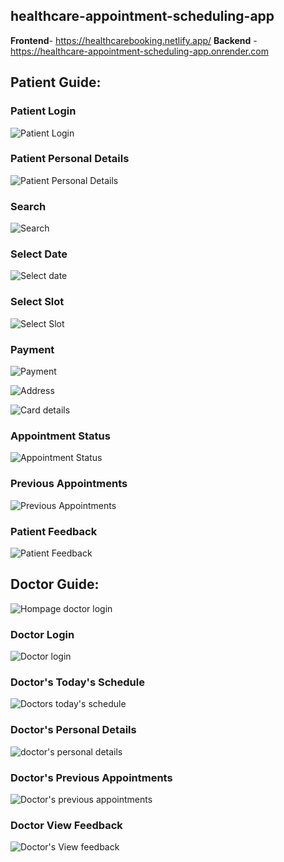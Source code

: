 ## healthcare-appointment-scheduling-app

**Frontend**- https://healthcarebooking.netlify.app/
**Backend** - https://healthcare-appointment-scheduling-app.onrender.com

## Patient Guide: 

### Patient Login
![Patient Login](https://github.com/Project-Based-Learning-IT/healthcare-appointment-scheduling-app/blob/calendar/Software-Engineering/Screenshots/original_login%20patient.jpg)

### Patient Personal Details
![Patient Personal Details](https://github.com/Project-Based-Learning-IT/healthcare-appointment-scheduling-app/blob/calendar/Software-Engineering/Screenshots/original_patient_personal%20details.png)

### Search
![Search](https://github.com/Project-Based-Learning-IT/healthcare-appointment-scheduling-app/blob/calendar/Software-Engineering/Screenshots/original_search%20doctor.jpg)

### Select Date
![Select date](https://github.com/Project-Based-Learning-IT/healthcare-appointment-scheduling-app/blob/calendar/Software-Engineering/Screenshots/original_select%20date.jpg)

### Select Slot
![Select Slot](https://github.com/Project-Based-Learning-IT/healthcare-appointment-scheduling-app/blob/calendar/Software-Engineering/Screenshots/original_booking%20status.jpg)

### Payment
![Payment](https://github.com/Project-Based-Learning-IT/healthcare-appointment-scheduling-app/blob/calendar/Software-Engineering/Screenshots/original_payment.jpg)

![Address](https://github.com/Project-Based-Learning-IT/healthcare-appointment-scheduling-app/blob/calendar/Software-Engineering/Screenshots/original_address%20details.jpg)

![Card details](https://github.com/Project-Based-Learning-IT/healthcare-appointment-scheduling-app/blob/calendar/Software-Engineering/Screenshots/original_card%20details.jpg)

### Appointment Status
![Appointment Status](https://github.com/Project-Based-Learning-IT/healthcare-appointment-scheduling-app/blob/calendar/Software-Engineering/Screenshots/original_appointment%20status.jpg)

### Previous Appointments
![Previous Appointments](https://github.com/Project-Based-Learning-IT/healthcare-appointment-scheduling-app/blob/calendar/Software-Engineering/Screenshots/original_previous%20appointments.jpg)

### Patient Feedback
![Patient Feedback](https://github.com/Project-Based-Learning-IT/healthcare-appointment-scheduling-app/blob/calendar/Software-Engineering/Screenshots/original_patient%20feedback.jpg)

## Doctor Guide: 
![Hompage doctor login](https://github.com/Project-Based-Learning-IT/healthcare-appointment-scheduling-app/blob/calendar/Software-Engineering/Screenshots/original_login%20both.jpg)

### Doctor Login
![Doctor login](https://github.com/Project-Based-Learning-IT/healthcare-appointment-scheduling-app/blob/calendar/Software-Engineering/Screenshots/original_doctor%20login.jpg)

### Doctor's Today's Schedule
![Doctors today's schedule](https://github.com/Project-Based-Learning-IT/healthcare-appointment-scheduling-app/blob/calendar/Software-Engineering/Screenshots/original_todays%20schedule.png)

### Doctor's Personal Details
![doctor's personal details](https://github.com/Project-Based-Learning-IT/healthcare-appointment-scheduling-app/blob/calendar/Software-Engineering/Screenshots/original_doctor%20personal%20details.jpg)

### Doctor's Previous Appointments
![Doctor's previous appointments](https://github.com/Project-Based-Learning-IT/healthcare-appointment-scheduling-app/blob/calendar/Software-Engineering/Screenshots/original_doctor%20previous%20appointments.png)

### Doctor View Feedback
![Doctor's View feedback](https://github.com/Project-Based-Learning-IT/healthcare-appointment-scheduling-app/blob/calendar/Software-Engineering/Screenshots/original_doctor%20feedback.jpg)
